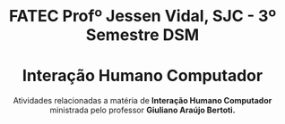 <br id="topo">
<h1 align = "center"> FATEC Profº Jessen Vidal, SJC - 3º Semestre DSM </h1>
<p align = "center">

<h1 text align="center">Interação Humano Computador </h1>

<div align='center'>


Atividades relacionadas a matéria de **Interação Humano Computador** ministrada pelo professor **Giuliano Araújo Bertoti.**

</div>
